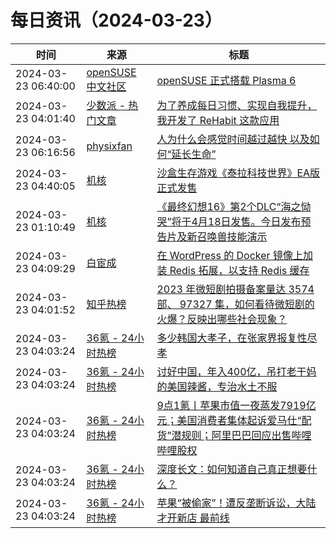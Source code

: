 ﻿# 每日资讯（2024-03-23）

|时间|来源|标题|
|---|---|---|
|2024-03-23 06:40:00|[openSUSE 中文社区](https://suse.org.cn/feed.xml)|[openSUSE 正式搭载 Plasma 6](/%E6%9B%B4%E6%96%B0%E9%80%9A%E5%91%8A/2024/03/23/plasma.html)|
|2024-03-23 04:01:40|[少数派 - 热门文章](https://rss.mifaw.com/articles/5c8bb11a3c41f61efd36683e/5c92450e3882afa09dff5928)|[为了养成每日习惯、实现自我提升，我开发了 ReHabit 这款应用](https://sspai.com/post/85961)|
|2024-03-23 06:16:56|[physixfan](https://www.physixfan.com/feed/)|[人为什么会感觉时间越过越快 以及如何“延长生命”](https://www.physixfan.com/renweishenmehuiganjueshijianyueguoyuekuai-yijiruheyanzhangshengming/)|
|2024-03-23 04:40:05|[机核](https://www.gcores.com/rss)|[沙盒生存游戏《泰拉科技世界》EA版正式发售](https://www.gcores.com/articles/179340)|
|2024-03-23 01:10:49|[机核](https://www.gcores.com/rss)|[《最终幻想16》第2个DLC“海之恸哭”将于4月18日发售。今日发布预告片及新召唤兽技能演示](https://www.gcores.com/articles/179335)|
|2024-03-23 04:09:29|[白宦成](https://www.ixiqin.com/feed/)|[在 WordPress 的 Docker 镜像上加装 Redis 拓展，以支持 Redis 缓存](https://www.ixiqin.com/2024/03/23/install-redis-extension-on-the-docker-image-of-wordpress-to/)|
|2024-03-23 04:01:52|[知乎热榜](https://rss.mifaw.com/articles/5c8bb11a3c41f61efd36683e/5c919d543882afa09dff3fa3)|[2023 年微短剧拍摄备案量达 3574 部、 97327 集，如何看待微短剧的火爆？反映出哪些社会现象？](https://www.zhihu.com/question/649657621)|
|2024-03-23 04:03:24|[36氪 - 24小时热榜](https://rss.mifaw.com/articles/5c8bb11a3c41f61efd36683e/5c91d2e23882afa09dff4901)|[多少韩国大孝子，在张家界报复性尽孝](https://36kr.com/p/2700240443799683)|
|2024-03-23 04:03:24|[36氪 - 24小时热榜](https://rss.mifaw.com/articles/5c8bb11a3c41f61efd36683e/5c91d2e23882afa09dff4901)|[讨好中国，年入400亿，吊打老干妈的美国辣酱，专治水土不服](https://36kr.com/p/2700344855165065)|
|2024-03-23 04:03:24|[36氪 - 24小时热榜](https://rss.mifaw.com/articles/5c8bb11a3c41f61efd36683e/5c91d2e23882afa09dff4901)|[9点1氪丨苹果市值一夜蒸发7919亿元；美国消费者集体起诉爱马仕“配货”潜规则；阿里巴巴回应出售哔哩哔哩股权](https://36kr.com/p/2701424654366599)|
|2024-03-23 04:03:24|[36氪 - 24小时热榜](https://rss.mifaw.com/articles/5c8bb11a3c41f61efd36683e/5c91d2e23882afa09dff4901)|[深度长文：如何知道自己真正想要什么？](https://36kr.com/p/2605601817295497)|
|2024-03-23 04:03:24|[36氪 - 24小时热榜](https://rss.mifaw.com/articles/5c8bb11a3c41f61efd36683e/5c91d2e23882afa09dff4901)|[苹果“被偷家”！遭反垄断诉讼，大陆才开新店 最前线](https://36kr.com/p/2700346821458053)|
